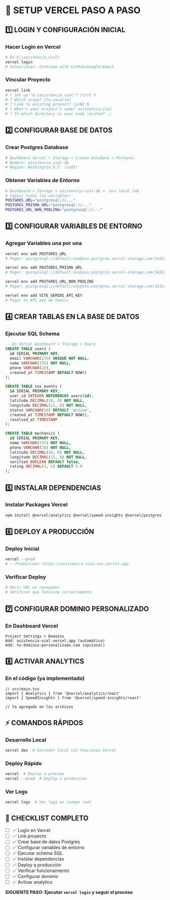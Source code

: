 # 🚀 SETUP VERCEL PASO A PASO

## 1️⃣ LOGIN Y CONFIGURACIÓN INICIAL

### **Hacer Login en Vercel**
```bash
# En A:\asistencia_vial>
vercel login
# Seleccionar: Continue with GitHub/Google/Email
```

### **Vincular Proyecto**
```bash
vercel link
# ? Set up "A:\asistencia_vial"? [Y/n] Y
# ? Which scope? [tu-usuario]
# ? Link to existing project? [y/N] N
# ? What's your project's name? asistencia-vial
# ? In which directory is your code located? ./
```

## 2️⃣ CONFIGURAR BASE DE DATOS

### **Crear Postgres Database**
```bash
# Dashboard Vercel > Storage > Create Database > Postgres
# Nombre: asistencia-vial-db
# Region: Washington D.C. (iad1)
```

### **Obtener Variables de Entorno**
```bash
# Dashboard > Storage > asistencia-vial-db > .env.local tab
# Copiar todas las variables:
POSTGRES_URL="postgresql://..."
POSTGRES_PRISMA_URL="postgresql://..."
POSTGRES_URL_NON_POOLING="postgresql://..."
```

## 3️⃣ CONFIGURAR VARIABLES DE ENTORNO

### **Agregar Variables una por una**
```bash
vercel env add POSTGRES_URL
# Pegar: postgresql://default:xxx@xxx.postgres.vercel-storage.com:5432/verceldb

vercel env add POSTGRES_PRISMA_URL  
# Pegar: postgresql://default:xxx@xxx.postgres.vercel-storage.com:5432/verceldb?pgbouncer=true&connect_timeout=15

vercel env add POSTGRES_URL_NON_POOLING
# Pegar: postgresql://default:xxx@xxx.postgres.vercel-storage.com:5432/verceldb

vercel env add VITE_GEMINI_API_KEY
# Pegar tu API key de Gemini
```

## 4️⃣ CREAR TABLAS EN LA BASE DE DATOS

### **Ejecutar SQL Schema**
```sql
-- En Vercel Dashboard > Storage > Query
CREATE TABLE users (
  id SERIAL PRIMARY KEY,
  email VARCHAR(255) UNIQUE NOT NULL,
  name VARCHAR(255) NOT NULL,
  phone VARCHAR(20),
  created_at TIMESTAMP DEFAULT NOW()
);

CREATE TABLE sos_events (
  id SERIAL PRIMARY KEY,
  user_id INTEGER REFERENCES users(id),
  latitude DECIMAL(10, 8) NOT NULL,
  longitude DECIMAL(11, 8) NOT NULL,
  status VARCHAR(50) DEFAULT 'active',
  created_at TIMESTAMP DEFAULT NOW(),
  resolved_at TIMESTAMP
);

CREATE TABLE mechanics (
  id SERIAL PRIMARY KEY,
  name VARCHAR(255) NOT NULL,
  phone VARCHAR(20) NOT NULL,
  latitude DECIMAL(10, 8) NOT NULL,
  longitude DECIMAL(11, 8) NOT NULL,
  verified BOOLEAN DEFAULT false,
  rating DECIMAL(3, 2) DEFAULT 5.0
);
```

## 5️⃣ INSTALAR DEPENDENCIAS

### **Instalar Packages Vercel**
```bash
npm install @vercel/analytics @vercel/speed-insights @vercel/postgres
```

## 6️⃣ DEPLOY A PRODUCCIÓN

### **Deploy Inicial**
```bash
vercel --prod
# ✅ Production: https://asistencia-vial-xxx.vercel.app
```

### **Verificar Deploy**
```bash
# Abrir URL en navegador
# Verificar que funcione correctamente
```

## 7️⃣ CONFIGURAR DOMINIO PERSONALIZADO

### **En Dashboard Vercel**
```
Project Settings > Domains
Add: asistencia-vial.vercel.app (automático)
Add: tu-dominio-personalizado.com (opcional)
```

## 8️⃣ ACTIVAR ANALYTICS

### **En el código (ya implementado)**
```tsx
// src/main.tsx
import { Analytics } from '@vercel/analytics/react'
import { SpeedInsights } from '@vercel/speed-insights/react'

// Ya agregado en los archivos
```

## ⚡ COMANDOS RÁPIDOS

### **Desarrollo Local**
```bash
vercel dev  # Servidor local con funciones Vercel
```

### **Deploy Rápido**
```bash
vercel  # Deploy a preview
vercel --prod  # Deploy a producción
```

### **Ver Logs**
```bash
vercel logs  # Ver logs en tiempo real
```

## 🎯 CHECKLIST COMPLETO

- [ ] ✅ Login en Vercel
- [ ] ✅ Link proyecto
- [ ] ✅ Crear base de datos Postgres
- [ ] ✅ Configurar variables de entorno
- [ ] ✅ Ejecutar schema SQL
- [ ] ✅ Instalar dependencias
- [ ] ✅ Deploy a producción
- [ ] ✅ Verificar funcionamiento
- [ ] ✅ Configurar dominio
- [ ] ✅ Activar analytics

**SIGUIENTE PASO: Ejecutar `vercel login` y seguir el proceso**
